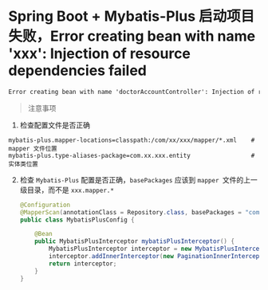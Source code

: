 

# Spring Boot + Mybatis-Plus 启动项目失败，Error creating bean with name 'xxx': Injection of resource dependencies failed

```xml
Error creating bean with name 'doctorAccountController': Injection of resource dependencies failed; nested exception is org.springframework.beans.factory.UnsatisfiedDependencyException: Error creating bean with name 'doctorAccountServiceImpl': Unsatisfied dependency expressed through field 'baseMapper'; nested exception is org.springframework.beans.factory.BeanCreationException: Error creating bean with name 'doctorAccountMapper' defined in file [E:\Programming\Products\2021\HeadacheWeb\SpringBoot\headache\target\classes\com\xd\headache\mapper\DoctorAccountMapper.class]: Invocation of init method failed; nested exception is java.lang.IllegalArgumentException: Property 'sqlSessionFactory' or 'sqlSessionTemplate' are required
```



> 注意事项

1. 检查配置文件是否正确

```properties
mybatis-plus.mapper-locations=classpath:/com/xx/xxx/mapper/*.xml 	# mapper 文件位置
mybatis-plus.type-aliases-package=com.xx.xxx.entity 				# 实体类位置
```

2. 检查 `Mybatis-Plus` 配置是否正确，`basePackages` 应该到 `mapper `文件的上一级目录，而不是 `xxx.mapper.*`

   ```java
   @Configuration
   @MapperScan(annotationClass = Repository.class, basePackages = "com.xd.headache.mapper")
   public class MybatisPlusConfig {
   
       @Bean
       public MybatisPlusInterceptor mybatisPlusInterceptor() {
           MybatisPlusInterceptor interceptor = new MybatisPlusInterceptor();
           interceptor.addInnerInterceptor(new PaginationInnerInterceptor(DbType.MYSQL));
           return interceptor;
       }
   }
   ```

   